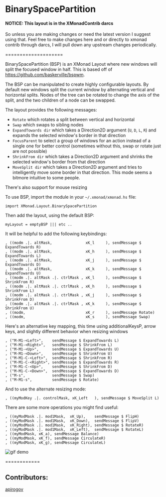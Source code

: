 BinarySpacePartition
====================

#### NOTICE: This layout is in the XMonadContrib darcs
So unless you are making changes or need the latest version I suggest using that. Feel free to make changes
here and or directly to xmonad contrib through darcs, I will pull down any upstream changes periodically.

====================

BinarySpacePartition (BSP) is an XMonad Layout where new windows will split the focused window in half. 
This is based off of https://github.com/baskerville/bspwm.

The BSP can be manipulated to create highly configurable layouts. By default new windows split the
current window by alternating vertical and horizontal splits. Nodes of the tree can be rotated to change the
axis of the split, and the two children of a node can be swapped. 

The layout provides the following messages:

* `Rotate` which rotates a split between vertical and horizontal
* `Swap` which swaps to sibling nodes
* `ExpandTowards dir` which takes a Direction2D argument (`U`, `D`, `L`, `R`) and expands the selected window's border
in that direction
* `FocusParent` to select a group of windows for an action instead of a single one for better control (sometimes without this, swap or rotate just are not possible) 
* `ShrinkFrom dir` which takes a Direction2D argument and shrinks the selected window's border from that direction
* `MoveSplit dir` which takes a Direction2D argument and tries to intelligently move some border in that direction.
  This mode seems a bitmore intuitive to some people.

There's also support for mouse resizing  

To use BSP, import the module in your `~/.xmonad/xmonad.hs` file:

```
import XMonad.Layout.BinarySpacePartition
```

Then add the layout, using the default BSP:

``` 
myLayout = emptyBSP ||| etc ..
```

It will be helpful to add the following keybindings:

```
, ((modm .|. altMask,               xK_l     ), sendMessage $ ExpandTowards R)
, ((modm .|. altMask,               xK_h     ), sendMessage $ ExpandTowards L)
, ((modm .|. altMask,               xK_j     ), sendMessage $ ExpandTowards D)
, ((modm .|. altMask,               xK_k     ), sendMessage $ ExpandTowards U)
, ((modm .|. altMask .|. ctrlMask , xK_l     ), sendMessage $ ShrinkFrom R)
, ((modm .|. altMask .|. ctrlMask , xK_h     ), sendMessage $ ShrinkFrom L)
, ((modm .|. altMask .|. ctrlMask , xK_j     ), sendMessage $ ShrinkFrom D)
, ((modm .|. altMask .|. ctrlMask , xK_k     ), sendMessage $ ShrinkFrom U)
, ((modm,                           xK_r     ), sendMessage Rotate)
, ((modm,                           xK_s     ), sendMessage Swap)
```

Here's an alternative key mapping, this time using additionalKeysP,
arrow keys, and slightly different behavior when resizing windows

```
, ("M-M1-<Left>",    sendMessage $ ExpandTowards L)
, ("M-M1-<Right>",   sendMessage $ ShrinkFrom L)
, ("M-M1-<Up>",      sendMessage $ ExpandTowards U)
, ("M-M1-<Down>",    sendMessage $ ShrinkFrom U)
, ("M-M1-C-<Left>",  sendMessage $ ShrinkFrom R)
, ("M-M1-C-<Right>", sendMessage $ ExpandTowards R)
, ("M-M1-C-<Up>",    sendMessage $ ShrinkFrom D)
, ("M-M1-C-<Down>",  sendMessage $ ExpandTowards D)
, ("M-s",            sendMessage $ Swap)
, ("M-M1-s",         sendMessage $ Rotate)
```

And to use the alternate resizing mode:

```
, ((myModKey .|. controlMask, xK_Left   ), sendMessage $ MoveSplit L)
```

There are some more operations you might find useful:
```
, ((myModMask .|. mod1Mask,  xK_Up),    sendMessage $ FlipH)
, ((myModMask .|. mod1Mask,  xK_Down),  sendMessage $ FlipV)
, ((myModMask .|. mod1Mask,  xK_Right), sendMessage $ RotateR)
, ((myModMask .|. mod1Mask,  xK_Left),  sendMessage $ RotateL)
, ((myModMask, xK_a), sendMessage Balance)
, ((myModMask, xK_f), sendMessage CirculateR)
, ((myModMask, xK_g), sendMessage CirculateL)
```

![gif demo](http://i.imgur.com/6VpHKAU.gif)

============

## Contributors:

[apirogov](https://github.com/apirogov)
